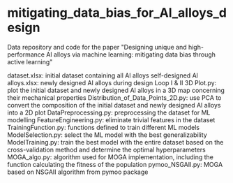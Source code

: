 # mitigating_data_bias_for_Al_alloys_design
Data repository and code for the paper "Designing unique and high-performance Al alloys via machine learning: mitigating data bias through active learning"

dataset.xlsx: initial dataset containing all Al alloys
self-designed Al alloys.xlsx: newly designed Al alloys during design Loop I & II
3D Plot.py: plot the initial dataset and newly designed Al alloys in a 3D map concerning their mechanical properties
Distribution_of_Data_Points_2D.py: use PCA to convert the composition of the initial dataset and newly designed Al alloys into a 2D plot
DataPreprocessing.py: preprocessing the dataset for ML modelling
FeatureEngineering.py: eliminate trivial features in the dataset
TrainingFunction.py: functions defined to train different ML models
ModelSelection.py: select the ML model with the best generalizability
ModelTraining.py: train the best model with the entire dataset based on the cross-validation method and determine the optimal hyperparameters
MOGA_algo.py: algorithm used for MOGA implementation, including the function calculating the fitness of the population
pymoo_NSGAII.py: MOGA based on NSGAII algorithm from pymoo package
